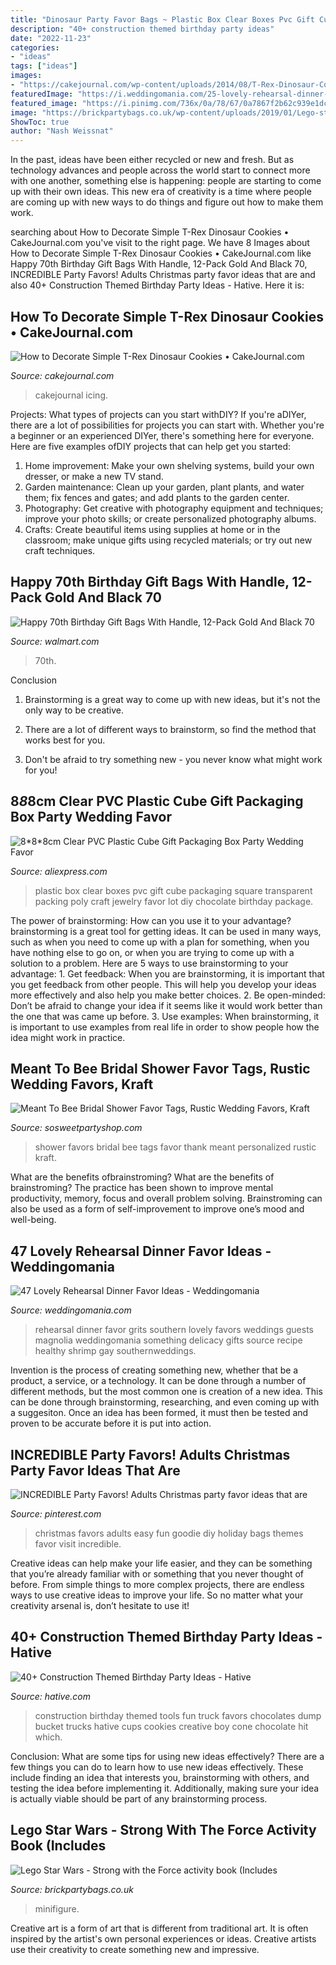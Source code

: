 ```yaml
---
title: "Dinosaur Party Favor Bags ~ Plastic Box Clear Boxes Pvc Gift Cube Packaging Square Transparent Packing Poly Craft Jewelry Favor Lot Diy Chocolate Birthday Package"
description: "40+ construction themed birthday party ideas"
date: "2022-11-23"
categories:
- "ideas"
tags: ["ideas"]
images:
- "https://cakejournal.com/wp-content/uploads/2014/08/T-Rex-Dinosaur-Cookies-e1407045425515.jpg"
featuredImage: "https://i.weddingomania.com/25-lovely-rehearsal-dinner-favor-ideas-17-500x682.jpg"
featured_image: "https://i.pinimg.com/736x/0a/78/67/0a7867f2b62c939e1dc04f4963760c02.jpg"
image: "https://brickpartybags.co.uk/wp-content/uploads/2019/01/Lego-star-wars-strong-with-the-force-1-1080x1531.jpg"
ShowToc: true
author: "Nash Weissnat"
---
```



In the past, ideas have been either recycled or new and fresh. But as technology advances and people across the world start to connect more with one another, something else is happening: people are starting to come up with their own ideas. This new era of creativity is a time where people are coming up with new ways to do things and figure out how to make them work.

	

		
searching about How to Decorate Simple T-Rex Dinosaur Cookies • CakeJournal.com you've visit to the right page. We have 8 Images about How to Decorate Simple T-Rex Dinosaur Cookies • CakeJournal.com like Happy 70th Birthday Gift Bags With Handle, 12-Pack Gold And Black 70, INCREDIBLE Party Favors! Adults Christmas party favor ideas that are and also 40+ Construction Themed Birthday Party Ideas - Hative. Here it is:
		
    
## How To Decorate Simple T-Rex Dinosaur Cookies • CakeJournal.com

<img loading=lazy src="https://cakejournal.com/wp-content/uploads/2014/08/T-Rex-Dinosaur-Cookies-e1407045425515.jpg" onerror="this.onerror=null;this.src='https://tse2.mm.bing.net/th?id=OIP.3F8U4ZLar5yszzKWZyU6FgHaKX&amp;pid=15.1';" alt="How to Decorate Simple T-Rex Dinosaur Cookies • CakeJournal.com">

_Source: cakejournal.com_

>cakejournal icing. 

	

Projects: What types of projects can you start withDIY?
If you're aDIYer, there are a lot of possibilities for projects you can start with. Whether you're a beginner or an experienced DIYer, there's something here for everyone. Here are five examples ofDIY projects that can help get you started: 
1. Home improvement: Make your own shelving systems, build your own dresser, or make a new TV stand.
2. Garden maintenance: Clean up your garden, plant plants, and water them; fix fences and gates; and add plants to the garden center.
3. Photography: Get creative with photography equipment and techniques; improve your photo skills; or create personalized photography albums.
4. Crafts: Create beautiful items using supplies at home or in the classroom; make unique gifts using recycled materials; or try out new craft techniques.

    
## Happy 70th Birthday Gift Bags With Handle, 12-Pack Gold And Black 70

<img loading=lazy src="https://i5.walmartimages.com/asr/abd04755-88cf-42a6-b3c4-61bf2d4c5665.37d1187a083918561cec66ac44e290f0.jpeg" onerror="this.onerror=null;this.src='https://tse1.mm.bing.net/th?id=OIP.I86MDfRN1xg4XLzwVRpndwHaPi&amp;pid=15.1';" alt="Happy 70th Birthday Gift Bags With Handle, 12-Pack Gold And Black 70">

_Source: walmart.com_

>70th. 

	

Conclusion
1. Brainstorming is a great way to come up with new ideas, but it's not the only way to be creative.
2. There are a lot of different ways to brainstorm, so find the method that works best for you.

3. Don't be afraid to try something new - you never know what might work for you!

    
## 8*8*8cm Clear PVC Plastic Cube Gift Packaging Box Party Wedding Favor

<img loading=lazy src="https://ae01.alicdn.com/kf/HTB14wFbRFXXXXbjapXXq6xXFXXXM/8-8-8cm-Clear-PVC-Plastic-Cube-Gift-Packaging-Box-Party-Wedding-Favor-Sweet-Chocolate-Cupcake.jpg" onerror="this.onerror=null;this.src='https://tse3.mm.bing.net/th?id=OIP.ujgcV9i2mQvlYX3AWePa8wHaHa&amp;pid=15.1';" alt="8*8*8cm Clear PVC Plastic Cube Gift Packaging Box Party Wedding Favor">

_Source: aliexpress.com_

>plastic box clear boxes pvc gift cube packaging square transparent packing poly craft jewelry favor lot diy chocolate birthday package. 

	

The power of brainstorming: How can you use it to your advantage?
brainstorming is a great tool for getting ideas. It can be used in many ways, such as when you need to come up with a plan for something, when you have nothing else to go on, or when you are trying to come up with a solution to a problem. Here are 5 ways to use brainstorming to your advantage: 1. Get feedback: When you are brainstorming, it is important that you get feedback from other people. This will help you develop your ideas more effectively and also help you make better choices. 2. Be open-minded: Don’t be afraid to change your idea if it seems like it would work better than the one that was came up before. 3. Use examples: When brainstorming, it is important to use examples from real life in order to show people how the idea might work in practice. 
    
## Meant To Bee Bridal Shower Favor Tags, Rustic Wedding Favors, Kraft

<img loading=lazy src="https://sosweetpartyshop.com/wp-content/uploads/2018/07/meant-to-bee-bridal-shower-favor-tags-rustic-wedding-favors-kraft-favor-tags-thank-you-tags-party-favors-personalized-favor-set-of-12-5b5676ce.jpg" onerror="this.onerror=null;this.src='https://tse1.mm.bing.net/th?id=OIP.a8EDrsbVYjjiXa3GetpcJQHaLJ&amp;pid=15.1';" alt="Meant To Bee Bridal Shower Favor Tags, Rustic Wedding Favors, Kraft">

_Source: sosweetpartyshop.com_

>shower favors bridal bee tags favor thank meant personalized rustic kraft. 

	

What are the benefits ofbrainstroming?
What are the benefits of brainstroming? The practice has been shown to improve mental productivity, memory, focus and overall problem solving. Brainstroming can also be used as a form of self-improvement to improve one’s mood and well-being.

    
## 47 Lovely Rehearsal Dinner Favor Ideas - Weddingomania

<img loading=lazy src="https://i.weddingomania.com/25-lovely-rehearsal-dinner-favor-ideas-17-500x682.jpg" onerror="this.onerror=null;this.src='https://tse4.mm.bing.net/th?id=OIP.7BULGAVXSYXTczZBN66HKQHaKG&amp;pid=15.1';" alt="47 Lovely Rehearsal Dinner Favor Ideas - Weddingomania">

_Source: weddingomania.com_

>rehearsal dinner favor grits southern lovely favors weddings guests magnolia weddingomania something delicacy gifts source recipe healthy shrimp gay southernweddings. 

	

Invention is the process of creating something new, whether that be a product, a service, or a technology. It can be done through a number of different methods, but the most common one is creation of a new idea. This can be done through brainstorming, researching, and even coming up with a suggesiton. Once an idea has been formed, it must then be tested and proven to be accurate before it is put into action.

    
## INCREDIBLE Party Favors! Adults Christmas Party Favor Ideas That Are

<img loading=lazy src="https://i.pinimg.com/736x/0a/78/67/0a7867f2b62c939e1dc04f4963760c02.jpg" onerror="this.onerror=null;this.src='https://tse2.mm.bing.net/th?id=OIP.NTn3rf6MFS1kNKafVxBLkwHaPG&amp;pid=15.1';" alt="INCREDIBLE Party Favors! Adults Christmas party favor ideas that are">

_Source: pinterest.com_

>christmas favors adults easy fun goodie diy holiday bags themes favor visit incredible. 

	

Creative ideas can help make your life easier, and they can be something that you’re already familiar with or something that you never thought of before. From simple things to more complex projects, there are endless ways to use creative ideas to improve your life. So no matter what your creativity arsenal is, don’t hesitate to use it!

    
## 40+ Construction Themed Birthday Party Ideas - Hative

<img loading=lazy src="https://hative.com/wp-content/uploads/2015/06/construction-birthday-party/37-construction-themed-birthday-party.jpg" onerror="this.onerror=null;this.src='https://tse3.mm.bing.net/th?id=OIP.UgfeAcTSFX2iv97Xi2fV_QHaKX&amp;pid=15.1';" alt="40+ Construction Themed Birthday Party Ideas - Hative">

_Source: hative.com_

>construction birthday themed tools fun truck favors chocolates dump bucket trucks hative cups cookies creative boy cone chocolate hit which. 

	

Conclusion: What are some tips for using new ideas effectively?
There are a few things you can do to learn how to use new ideas effectively. These include finding an idea that interests you, brainstorming with others, and testing the idea before implementing it. Additionally, making sure your idea is actually viable should be part of any brainstorming process.

    
## Lego Star Wars - Strong With The Force Activity Book (Includes

<img loading=lazy src="https://brickpartybags.co.uk/wp-content/uploads/2019/01/Lego-star-wars-strong-with-the-force-1-1080x1531.jpg" onerror="this.onerror=null;this.src='https://tse4.mm.bing.net/th?id=OIP.4fJe18KNr9oBwXhu8T4DQQHaKf&amp;pid=15.1';" alt="Lego Star Wars - Strong with the Force activity book (Includes">

_Source: brickpartybags.co.uk_

>minifigure. 

	

Creative art is a form of art that is different from traditional art. It is often inspired by the artist's own personal experiences or ideas. Creative artists use their creativity to create something new and impressive.

